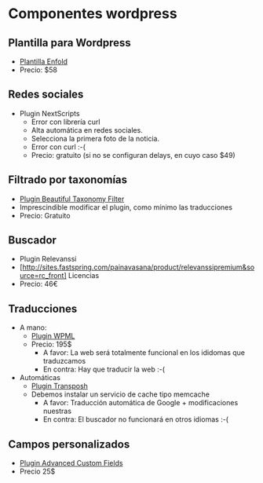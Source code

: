 
# Componentes wordpress

## Plantilla para Wordpress
- [Plantilla Enfold](http://www.kriesi.at/themedemo/?theme=enfold)
- Precio: $58

## Redes sociales
- Plugin NextScripts 
    - Error con librería curl
    - Alta automática en redes sociales. 
    - Selecciona la primera foto de la noticia. 
    - Error con curl :-(
    - Precio: gratuito (si no se configuran delays, en cuyo caso $49)

## Filtrado por taxonomías
- [Plugin Beautiful Taxonomy Filter](https://wordpress.org/plugins/beautiful-taxonomy-filters/)
- Imprescindible modificar el plugin, como mínimo las traducciones
- Precio: Gratuito

## Buscador
- Plugin Relevanssi
- [http://sites.fastspring.com/painavasana/product/relevanssipremium&source=rc_front] Licencias
- Precio: 46€

## Traducciones
- A mano:
     - [Plugin WPML](https://wpml.org)
     - Precio: 195$
         - A favor: La web será totalmente funcional en los ididomas que traduzcamos
         - En contra: Hay que traducir la web :-(
- Automáticas
     - [Plugin Transposh](http://transposh.org/es/)
     - Debemos instalar un servicio de cache tipo memcache
         - A favor: Traducción automática de Google + modificaciones nuestras
         - En contra: El buscador no funcionará en otros idiomas :-(

## Campos personalizados
- [Plugin Advanced Custom Fields](http://www.advancedcustomfields.com/)
- Precio 25$


